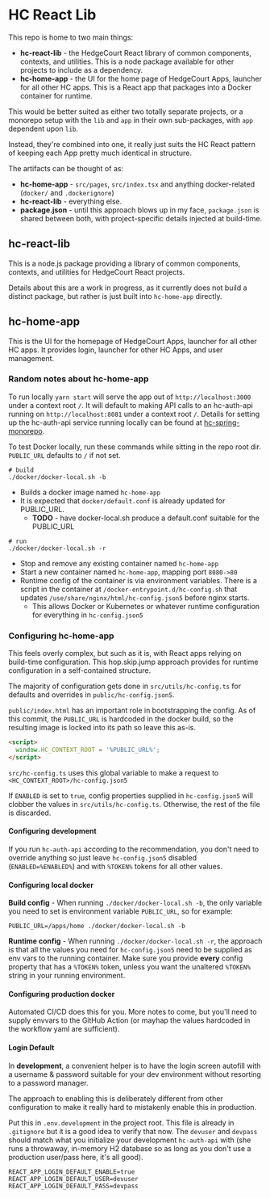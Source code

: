 # HC React Lib

This repo is home to two main things:

- **hc-react-lib** - the HedgeCourt React library of common components, contexts, and utilities. This is a node package available for other projects to include as a dependency.
- **hc-home-app** - the UI for the home page of HedgeCourt Apps, launcher for all other HC apps. This is a React app that packages into a Docker container for runtime.

This would be better suited as either two totally separate projects, or a monorepo setup with the `lib` and `app` in their own sub-packages, with `app` dependent upon `lib`.

Instead, they're combined into one, it really just suits the HC React pattern of keeping each App pretty much identical in structure.

The artifacts can be thought of as:

- **hc-home-app** - `src/pages`, `src/index.tsx` and anything docker-related (`docker/` and `.dockerignore`)
- **hc-react-lib** - everything else.
- **package.json** - until this approach blows up in my face, `package.json` is shared between both, with project-specific details injected at build-time.

## hc-react-lib

This is a node.js package providing a library of common components, contexts, and utilities for HedgeCourt React projects.

Details about this are a work in progress, as it currently does not build a distinct package, but rather is just built into `hc-home-app` directly.

## hc-home-app

This is the UI for the homepage of HedgeCourt Apps, launcher for all other HC apps. It provides login, launcher for other HC Apps, and user management.

### Random notes about hc-home-app

To run locally `yarn start` will serve the app out of `http://localhost:3000` under a context root `/`. It will default
to making API calls to an hc-auth-api running on `http://localhost:8081` under a context root `/`. Details for setting
up the hc-auth-api service running locally can be found at [hc-spring-monorepo](https://github.com/esasiela/hc-spring-monorepo).

To test Docker locally, run these commands while sitting in the repo root dir. `PUBLIC_URL` defaults to `/` if not set.

```shell
# build
./docker/docker-local.sh -b
```

- Builds a docker image named `hc-home-app`
- It is expected that `docker/default.conf` is already updated for PUBLIC_URL.
  - **TODO** - have docker-local.sh produce a default.conf suitable for the PUBLIC_URL

```shell
# run
./docker/docker-local.sh -r
```

- Stop and remove any existing container named `hc-home-app`
- Start a new container named `hc-home-app`, mapping port `8080->80`
- Runtime config of the container is via environment variables. There is a script in the container at `/docker-entrypoint.d/hc-config.sh` that updates `/use/share/nginx/html/hc-config.json5` before nginx starts.
  - This allows Docker or Kubernetes or whatever runtime configuration for everything in `hc-config.json5`

### Configuring hc-home-app

This feels overly complex, but such as it is, with React apps relying on build-time configuration. This hop.skip.jump approach provides for runtime configuration in a self-contained structure.

The majority of configuration gets done in `src/utils/hc-config.ts` for defaults and overrides in `public/hc-config.json5`.

`public/index.html` has an important role in bootstrapping the config. As of this commit, the `PUBLIC_URL` is hardcoded in the docker build, so the resulting image is locked into its path so leave this as-is.

```html
<script>
  window.HC_CONTEXT_ROOT = '%PUBLIC_URL%';
</script>
```

`src/hc-config.ts` uses this global variable to make a request to `<HC_CONTEXT_ROOT>/hc-config.json5`

If `ENABLED` is set to `true`, config properties supplied in `hc-config.json5` will clobber the values in `src/utils/hc-config.ts`.
Otherwise, the rest of the file is discarded.

#### Configuring development

If you run `hc-auth-api` according to the recommendation, you don't need to override anything so just leave `hc-config.json5` disabled (`ENABLED=%ENABLED%`) and with `%TOKEN%` tokens for all other values.

#### Configuring local docker

**Build config** - When running `./docker/docker-local.sh -b`, the only variable you need to set is environment variable `PUBLIC_URL`, so for example:

```shell
PUBLIC_URL=/apps/home ./docker/docker-local.sh -b
```

**Runtime config** - When running `./docker/docker-local.sh -r`, the approach is that all the values you need for `hc-config.json5` need to be supplied as env vars to the running container. Make sure you provide **every** config property that has a `%TOKEN%` token, unless you want the unaltered `%TOKEN%` string in your running environment.

#### Configuring production docker

Automated CI/CD does this for you. More notes to come, but you'll need to supply envvars to the GitHub Action (or mayhap the values hardcoded in the workflow yaml are sufficient).

#### Login Default

In **development**, a convenient helper is to have the login screen autofill with a username & password suitable for your dev environment without resorting to a password manager.

The approach to enabling this is deliberately different from other configuration to make it really hard to mistakenly enable this in production.

Put this in `.env.development` in the project root. This file is already in `.gitignore` but it is a good idea to verify that now. The `devuser` and `devpass` should match what you initialize your development `hc-auth-api` with (she runs a throwaway, in-memory H2 database so as long as you don't use a production user/pass here, it's all good).

```text
REACT_APP_LOGIN_DEFAULT_ENABLE=true
REACT_APP_LOGIN_DEFAULT_USER=devuser
REACT_APP_LOGIN_DEFAULT_PASS=devpass
```
